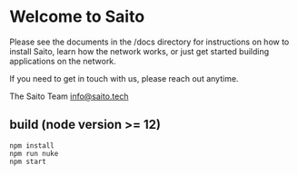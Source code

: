# Welcome to Saito

Please see the documents in the /docs directory for instructions on how to 
install Saito, learn how the network works, or just get started building 
applications on the network.

If you need to get in touch with us, please reach out anytime. 

The Saito Team
info@saito.tech

## build (node version >= 12)

```
npm install
npm run nuke
npm start
```
